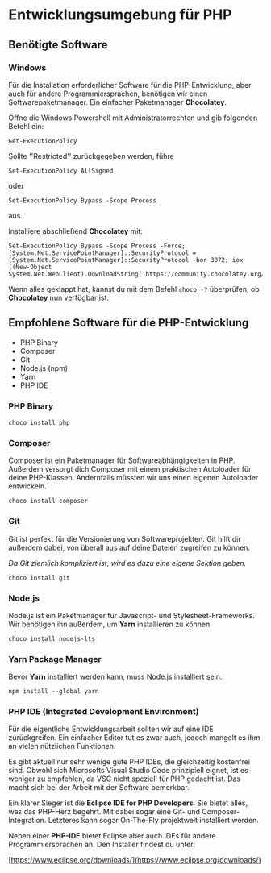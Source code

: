 # Entwicklungsumgebung für PHP

## Benötigte Software

### Windows

Für die Installation erforderlicher Software für die PHP-Entwicklung, aber auch für andere
Programmiersprachen, benötigen wir einen Softwarepaketmanager. Ein einfacher Paketmanager
**Chocolatey**.

Öffne die Windows Powershell mit Administratorrechten und gib folgenden Befehl ein:

````shell
Get-ExecutionPolicy
````

Sollte ''Restricted'' zurückgegeben werden, führe
````shell
Set-ExecutionPolicy AllSigned
````
oder
````shell
Set-ExecutionPolicy Bypass -Scope Process
````
aus.

Installiere abschließend **Chocolatey** mit:

````shell
Set-ExecutionPolicy Bypass -Scope Process -Force; [System.Net.ServicePointManager]::SecurityProtocol = [System.Net.ServicePointManager]::SecurityProtocol -bor 3072; iex ((New-Object System.Net.WebClient).DownloadString('https://community.chocolatey.org/install.ps1'))
````

Wenn alles geklappt hat, kannst du mit dem Befehl ``choco -?`` überprüfen, ob **Chocolatey** nun verfügbar ist.

## Empfohlene Software für die PHP-Entwicklung

- PHP Binary
- Composer
- Git
- Node.js (npm)
- Yarn
- PHP IDE

### PHP Binary

````shell
choco install php
````

### Composer
Composer ist ein Paketmanager für Softwareabhängigkeiten in PHP. Außerdem versorgt dich Composer
mit einem praktischen Autoloader für deine PHP-Klassen. Andernfalls müssten wir uns einen
eigenen Autoloader entwickeln.

````shell
choco install composer
````

### Git
Git ist perfekt für die Versionierung von Softwareprojekten. Git hilft dir außerdem dabei, von
überall aus auf deine Dateien zugreifen zu können.

*Da Git ziemlich kompliziert ist, wird es dazu eine eigene Sektion geben.*

````shell
choco install git
````

### Node.js

Node.js ist ein Paketmanager für Javascript- und Stylesheet-Frameworks. Wir benötigen ihn
außerdem, um **Yarn** installieren zu können.

````shell
choco install nodejs-lts
````

### Yarn Package Manager

Bevor **Yarn** installiert werden kann, muss Node.js installiert sein.

````shell
npm install --global yarn
````

### PHP IDE (Integrated Development Environment)

Für die eigentliche Entwicklungsarbeit sollten wir auf eine IDE zurückgreifen. Ein
einfacher Editor tut es zwar auch, jedoch mangelt es ihm an vielen nützlichen Funktionen.

Es gibt aktuell nur sehr wenige gute PHP IDEs, die gleichzeitig kostenfrei sind. Obwohl
sich Microsofts Visual Studio Code prinzipiell eignet, ist es weniger zu empfehlen, da VSC
nicht speziell für PHP gedacht ist. Das macht sich bei der Arbeit mit der Software bemerkbar.

Ein klarer Sieger ist die **Eclipse IDE for PHP Developers**. Sie bietet alles, was das
PHP-Herz begehrt. Mit dabei sogar eine Git- und Composer-Integration. Letzteres kann sogar
On-The-Fly projektweit installiert werden.

Neben einer **PHP-IDE** bietet Eclipse aber auch IDEs für andere Programmiersprachen an.
Den Installer findest du unter:

[https://www.eclipse.org/downloads/](https://www.eclipse.org/downloads/)